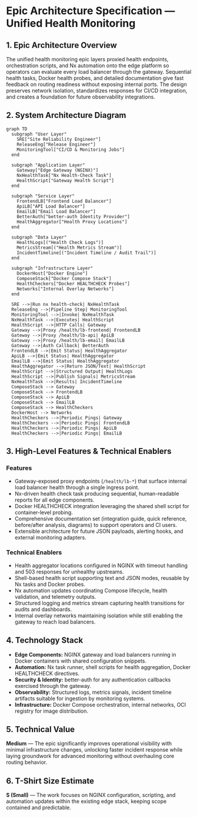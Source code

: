 # Epic Architecture Specification — Unified Health Monitoring

## 1. Epic Architecture Overview

The unified health monitoring epic layers proxied health endpoints, orchestration scripts, and Nx automation onto the edge platform so operators can evaluate every load balancer through the gateway. Sequential health tasks, Docker health probes, and detailed documentation give fast feedback on routing readiness without exposing internal ports. The design preserves network isolation, standardizes responses for CI/CD integration, and creates a foundation for future observability integrations.

## 2. System Architecture Diagram

```mermaid
graph TD
  subgraph "User Layer"
    SRE["Site Reliability Engineer"]
    ReleaseEng["Release Engineer"]
    MonitoringTool["CI/CD & Monitoring Jobs"]
  end

  subgraph "Application Layer"
    Gateway["Edge Gateway (NGINX)"]
    NxHealthTask["Nx Health-Check Task"]
    HealthScript["Gateway Health Script"]
  end

  subgraph "Service Layer"
    FrontendLB["Frontend Load Balancer"]
    ApiLB["API Load Balancer"]
    EmailLB["Email Load Balancer"]
    BetterAuth["better-auth Identity Provider"]
    HealthAggregator["Health Proxy Locations"]
  end

  subgraph "Data Layer"
    HealthLogs[("Health Check Logs")]
    MetricsStream[("Health Metrics Stream")]
    IncidentTimeline[("Incident Timeline / Audit Trail")]
  end

  subgraph "Infrastructure Layer"
    DockerHost["Docker Engine"]
    ComposeStack["Docker Compose Stack"]
    HealthCheckers["Docker HEALTHCHECK Probes"]
    Networks["Internal Overlay Networks"]
  end

  SRE -->|Run nx health-check| NxHealthTask
  ReleaseEng -->|Pipeline Step| MonitoringTool
  MonitoringTool -->|Invoke| NxHealthTask
  NxHealthTask -->|Executes| HealthScript
  HealthScript -->|HTTP Calls| Gateway
  Gateway -->|Proxy /health/lb-frontend| FrontendLB
  Gateway -->|Proxy /health/lb-api| ApiLB
  Gateway -->|Proxy /health/lb-email| EmailLB
  Gateway -->|Auth Callback| BetterAuth
  FrontendLB -->|Emit Status| HealthAggregator
  ApiLB -->|Emit Status| HealthAggregator
  EmailLB -->|Emit Status| HealthAggregator
  HealthAggregator -->|Return JSON/Text| HealthScript
  HealthScript -->|Structured Output| HealthLogs
  HealthScript -->|Publish Signals| MetricsStream
  NxHealthTask -->|Results| IncidentTimeline
  ComposeStack --> Gateway
  ComposeStack --> FrontendLB
  ComposeStack --> ApiLB
  ComposeStack --> EmailLB
  ComposeStack --> HealthCheckers
  DockerHost --> Networks
  HealthCheckers -->|Periodic Pings| Gateway
  HealthCheckers -->|Periodic Pings| FrontendLB
  HealthCheckers -->|Periodic Pings| ApiLB
  HealthCheckers -->|Periodic Pings| EmailLB
```

## 3. High-Level Features & Technical Enablers

### Features

- Gateway-exposed proxy endpoints (`/health/lb-*`) that surface internal load balancer health through a single ingress point.
- Nx-driven health check task producing sequential, human-readable reports for all edge components.
- Docker HEALTHCHECK integration leveraging the shared shell script for container-level probing.
- Comprehensive documentation set (integration guide, quick reference, before/after analysis, diagrams) to support operators and CI users.
- Extensible architecture for future JSON payloads, alerting hooks, and external monitoring adapters.

### Technical Enablers

- Health aggregator locations configured in NGINX with timeout handling and 503 responses for unhealthy upstreams.
- Shell-based health script supporting text and JSON modes, reusable by Nx tasks and Docker probes.
- Nx automation updates coordinating Compose lifecycle, health validation, and telemetry outputs.
- Structured logging and metrics stream capturing health transitions for audits and dashboards.
- Internal overlay networks maintaining isolation while still enabling the gateway to reach load balancers.

## 4. Technology Stack

- **Edge Components:** NGINX gateway and load balancers running in Docker containers with shared configuration snippets.
- **Automation:** Nx task runner, shell scripts for health aggregation, Docker HEALTHCHECK directives.
- **Security & Identity:** better-auth for any authentication callbacks exercised through the gateway.
- **Observability:** Structured logs, metrics signals, incident timeline artifacts suitable for ingestion by monitoring systems.
- **Infrastructure:** Docker Compose orchestration, internal networks, OCI registry for image distribution.

## 5. Technical Value

**Medium** — The epic significantly improves operational visibility with minimal infrastructure changes, unlocking faster incident response while laying groundwork for advanced monitoring without overhauling core routing behavior.

## 6. T-Shirt Size Estimate

**S (Small)** — The work focuses on NGINX configuration, scripting, and automation updates within the existing edge stack, keeping scope contained and predictable.
